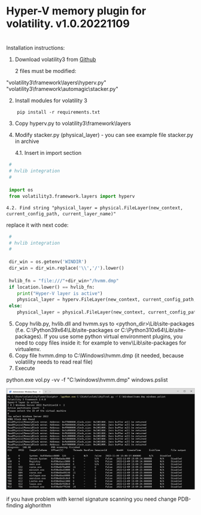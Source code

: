 #
# Hyper-V memory plugin for volatility. v1.0.20221109 
#

Installation instructions:

1. Download volatility3 from [Github](https://github.com/volatilityfoundation/volatility3) 
   
   2 files must be modified:

"volatility3\framework\layers\hyperv.py"
"volatility3\framework\automagic\stacker.py"

2. Install modules for volatility 3

```
	pip install -r requirements.txt
```

3. Copy hyperv.py to volatility3\framework\layers
4. Modify stacker.py (physical_layer) - you can see example file stacker.py in archive
   
   4.1. Insert in import section

```python
 #
 # hvlib integration
 #

 import os
 from volatility3.framework.layers import hyperv
 ```
      
    4.2. Find string "physical_layer = physical.FileLayer(new_context, current_config_path, current_layer_name)"
replace it with next code:

```python
 #
 # hvlib integration
 #

 dir_win = os.getenv('WINDIR')
 dir_win = dir_win.replace('\\','/').lower()

 hvlib_fn = "file:///"+dir_win+"/hvmm.dmp"
 if location.lower() == hvlib_fn:
    print("Hyper-V layer is active")
    physical_layer = hyperv.FileLayer(new_context, current_config_path, current_layer_name)
 else:
    physical_layer = physical.FileLayer(new_context, current_config_path, current_layer_name)
 ```


5. Copy hvlib.py, hvlib.dll and hvmm.sys to <python_dir>\Lib\site-packages (f.e. C:\Python39x64\Lib\site-packages or C:\Python310x64\Lib\site-packages).
	If you use some python virtual environment plugins, you need to copy files inside it:
	for example to venv\Lib\site-packages for virtualenv.
6. Copy file hvmm.dmp to C:\Windows\hvmm.dmp (it needed, because volatility needs to read real file)
7. Execute

python.exe vol.py -vv -f "C:\windows\hvmm.dmp" windows.pslist

![](./images/image001.png)

if you have problem with kernel signature scanning you need change PDB-finding alghorithm
